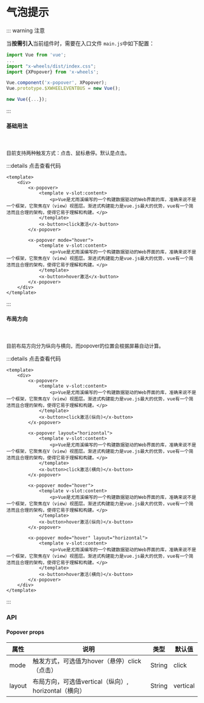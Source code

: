 # 气泡提示

::: warning 注意
<br />

当**按需引入**当前组件时，需要在入口文件 `main.js`中如下配置：
```javascript {7}
import Vue from 'vue';
...
import "x-wheels/dist/index.css";
import {XPopover} from 'x-wheels';

Vue.component('x-popover', XPopover);
Vue.prototype.$XWHEELEVENTBUS = new Vue();

new Vue({...});
```
:::

#### 基础用法
<br />
<popover-base />
<br />
<font size=2>目前支持两种触发方式：点击、鼠标悬停。默认是点击。</font>

:::details 点击查看代码
```vue
<template>
    <div>
        <x-popover>
            <template v-slot:content>
                <p>Vue是尤雨溪编写的一个构建数据驱动的Web界面的库，准确来说不是一个框架，它聚焦在V（view）视图层。渐进式构建能力是vue.js最大的优势，vue有一个简洁而且合理的架构，使得它易于理解和构建。</p>
            </template>
            <x-button>click激活</x-button>
        </x-popover>

        <x-popover mode="hover">
            <template v-slot:content>
                <p>Vue是尤雨溪编写的一个构建数据驱动的Web界面的库，准确来说不是一个框架，它聚焦在V（view）视图层。渐进式构建能力是vue.js最大的优势，vue有一个简洁而且合理的架构，使得它易于理解和构建。</p>
            </template>
            <x-button>hover激活</x-button>
        </x-popover>
    </div>
</template>
```
:::

#### 布局方向
<br />
<popover-layout />
<br />
<font size=2>目前布局方向分为纵向与横向，而popover的位置会根据屏幕自动计算。</font>

:::details 点击查看代码
```vue
<template>
    <div>
        <x-popover>
            <template v-slot:content>
                <p>Vue是尤雨溪编写的一个构建数据驱动的Web界面的库，准确来说不是一个框架，它聚焦在V（view）视图层。渐进式构建能力是vue.js最大的优势，vue有一个简洁而且合理的架构，使得它易于理解和构建。</p>
            </template>
            <x-button>click激活(纵向)</x-button>
        </x-popover>

        <x-popover layout="horizontal">
            <template v-slot:content>
                <p>Vue是尤雨溪编写的一个构建数据驱动的Web界面的库，准确来说不是一个框架，它聚焦在V（view）视图层。渐进式构建能力是vue.js最大的优势，vue有一个简洁而且合理的架构，使得它易于理解和构建。</p>
            </template>
            <x-button>click激活(横向)</x-button>
        </x-popover>

        <x-popover mode="hover">
            <template v-slot:content>
                <p>Vue是尤雨溪编写的一个构建数据驱动的Web界面的库，准确来说不是一个框架，它聚焦在V（view）视图层。渐进式构建能力是vue.js最大的优势，vue有一个简洁而且合理的架构，使得它易于理解和构建。</p>
            </template>
            <x-button>hover激活(纵向)</x-button>
        </x-popover>

        <x-popover mode="hover" layout="horizontal">
            <template v-slot:content>
                <p>Vue是尤雨溪编写的一个构建数据驱动的Web界面的库，准确来说不是一个框架，它聚焦在V（view）视图层。渐进式构建能力是vue.js最大的优势，vue有一个简洁而且合理的架构，使得它易于理解和构建。</p>
            </template>
            <x-button>hover激活(横向)</x-button>
        </x-popover>
    </div>
</template>
```
:::

### API
#### Popover props
| 属性 | 说明   | 类型 | 默认值 |
| ----- | --------- | ----------- | ------- |
| mode | 触发方式，可选值为hover（悬停）click（点击） | String | click |
| layout | 布局方向，可选值vertical（纵向）, horizontal（横向） | String | vertical |
